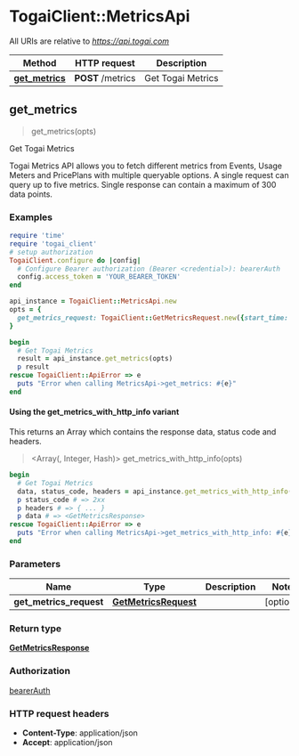 # TogaiClient::MetricsApi

All URIs are relative to *https://api.togai.com*

| Method | HTTP request | Description |
| ------ | ------------ | ----------- |
| [**get_metrics**](MetricsApi.md#get_metrics) | **POST** /metrics | Get Togai Metrics |


## get_metrics

> <GetMetricsResponse> get_metrics(opts)

Get Togai Metrics

Togai Metrics API allows you to fetch different metrics from Events, Usage Meters and PricePlans with multiple queryable options. A single request can query up to five metrics.  Single response can contain a maximum of 300 data points. 

### Examples

```ruby
require 'time'
require 'togai_client'
# setup authorization
TogaiClient.configure do |config|
  # Configure Bearer authorization (Bearer <credential>): bearerAuth
  config.access_token = 'YOUR_BEARER_TOKEN'
end

api_instance = TogaiClient::MetricsApi.new
opts = {
  get_metrics_request: TogaiClient::GetMetricsRequest.new({start_time: Time.parse('2017-07-21T00:00Z'), end_time: Time.parse('2017-07-21T00:00Z'), metric_queries: [TogaiClient::MetricQuery.new({id: 'id_example', name: TogaiClient::MetricName::EVENTS, aggregation_period: 'HOUR'})]}) # GetMetricsRequest | 
}

begin
  # Get Togai Metrics
  result = api_instance.get_metrics(opts)
  p result
rescue TogaiClient::ApiError => e
  puts "Error when calling MetricsApi->get_metrics: #{e}"
end
```

#### Using the get_metrics_with_http_info variant

This returns an Array which contains the response data, status code and headers.

> <Array(<GetMetricsResponse>, Integer, Hash)> get_metrics_with_http_info(opts)

```ruby
begin
  # Get Togai Metrics
  data, status_code, headers = api_instance.get_metrics_with_http_info(opts)
  p status_code # => 2xx
  p headers # => { ... }
  p data # => <GetMetricsResponse>
rescue TogaiClient::ApiError => e
  puts "Error when calling MetricsApi->get_metrics_with_http_info: #{e}"
end
```

### Parameters

| Name | Type | Description | Notes |
| ---- | ---- | ----------- | ----- |
| **get_metrics_request** | [**GetMetricsRequest**](GetMetricsRequest.md) |  | [optional] |

### Return type

[**GetMetricsResponse**](GetMetricsResponse.md)

### Authorization

[bearerAuth](../README.md#bearerAuth)

### HTTP request headers

- **Content-Type**: application/json
- **Accept**: application/json

